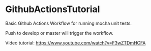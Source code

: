 # GithubActionsTutorial

Basic Github Actions Workflow for running mocha unit tests. 

Push to develop or master will trigger the workflow.

Video tutorial: https://www.youtube.com/watch?v=F3wZTDmHCFA
